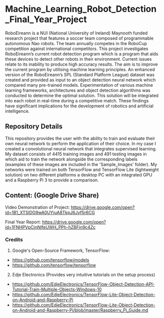 # Machine_Learning_Robot_Detection_Final_Year_Project
RoboEireann is a NUI (National University of Ireland) Maynooth funded research project that features a soccer team composed of programmable autonomous Nao robots. The team annually competes in the RoboCup competition against international competitors. This project investigates RoboEireann’s current robot detection program which is a program that aids these devices to detect other robots in their environment. Current issues relate to its inability to produce high accuracy results. The aim is to improve the current program by utilising machine learning principles. An enhanced version of the RoboEireann’s SPL (Standard Platform League) dataset was created and provided as input to an object detection neural network which compared many pre-trained models. Experimentation of various machine learning frameworks, architectures and object detection algorithms was conducted to determine the optimal solution. This solution will be integrated into each robot in real-time during a competitive match. These findings have significant implications for the development of robotics and artificial intelligence.

## Repository Details
This repository provides the user with the ability to train and evaluate their own neural network to perform the application of their choice. In my case I created a convolutional neural network that integrates supervised learning. My dataset consists of 4415 training images and 491 testing images in which aid to train the network alongside the corresponding labels (examples of these images are included in the 'Sample_Images' folder). My networks were trained on both TensorFlow and TensorFlow Lite (lightweight solution) on two different platforms a desktop PC with an integrated GPU and a Raspberry Pi 3 to provide a comparison. 

## Content: (Google Drive Share)
Video Demonstration of Project: https://drive.google.com/open?id=1B1_XTSIDG9wA0UYjuA8TkpJ6Jyf5r6CG

Final Year Report: https://drive.google.com/open?id=1FNHPVpCinNIfeUWH_PPh-hZBFin9c4Zc

### Credits
1. Google's Open-Source Framework, TensorFlow:
- https://github.com/tensorflow/models
- https://github.com/tensorflow/tensorflow

2. Edje Electronics (Provides very intuitive tutorials on the setup process)
- https://github.com/EdjeElectronics/TensorFlow-Object-Detection-API-Tutorial-Train-Multiple-Objects-Windows-10
- https://github.com/EdjeElectronics/TensorFlow-Lite-Object-Detection-on-Android-and-Raspberry-Pi
- https://github.com/EdjeElectronics/TensorFlow-Lite-Object-Detection-on-Android-and-Raspberry-Pi/blob/master/Raspberry_Pi_Guide.md
